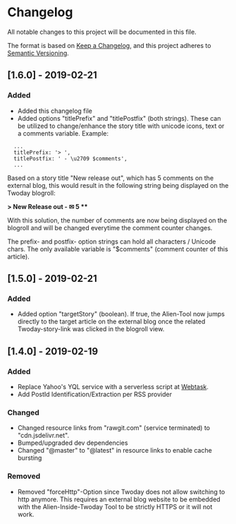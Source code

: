 # Changelog
All notable changes to this project will be documented in this file.

The format is based on [Keep a Changelog](https://keepachangelog.com/en/1.0.0/),
and this project adheres to [Semantic Versioning](https://semver.org/spec/v2.0.0.html).

## [1.6.0] - 2019-02-21
### Added
- Added this changelog file
- Added options "titlePrefix" and "titlePostfix" (both strings). These can be utilized to change/enhance the story title with unicode icons, text or a comments variable. Example:
``` 
  ...
  titlePrefix: '> ',
  titlePostfix: ' - \u2709 $comments',
  ...
```
Based on a story title "New release out", which has 5 comments on the external blog, this would result in the following string being displayed on the Twoday blogroll:

<b>> New Release out - ✉ 5 **</b>

With this solution, the number of comments are now being displayed on the blogroll and will be changed everytime the comment counter changes.

The prefix- and postfix- option strings can hold all characters / Unicode chars. The only available variable is "$comments" (comment counter of this article).

## [1.5.0] - 2019-02-21
### Added
- Added option "targetStory" (boolean). If true, the Alien-Tool now jumps directly to the target article on the external blog once the related Twoday-story-link was clicked in the blogroll view.

## [1.4.0] - 2019-02-19
### Added
- Replace Yahoo's YQL service with a serverless script at [Webtask](https://webtask.io/).
- Add PostId Identification/Extraction per RSS provider

### Changed
- Changed resource links from "rawgit.com" (service terminated) to "cdn.jsdelivr.net".
- Bumped/upgraded dev dependencies
- Changed "@master" to "@latest" in resource links to enable cache bursting

### Removed
- Removed "forceHttp"-Option since Twoday does not allow switching to http anymore. This requires an external blog website to be embedded with the Alien-Inside-Twoday Tool to be strictly HTTPS or it will not work.
